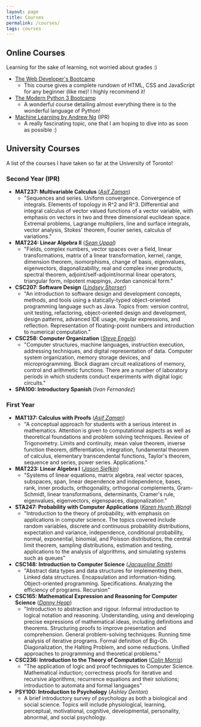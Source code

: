 ```yaml
---
layout: page
title: Courses
permalink: /courses/
tags: courses
---
```


<style>
    ul {
      margin-bottom: 0;
    }
</style>


## Online Courses

Learning for the sake of learning, not worried about grades :)

- [The Web Developer's Bootcamp](https://www.udemy.com/course/the-web-developer-bootcamp/)
    - This course gives a complete rundown of HTML, CSS and JavaScript for any beginner (like me)! I highly recommend it!
- [The Modern Python 3 Bootcamp](https://www.udemy.com/course/the-modern-python3-bootcamp/)
    - A wonderful course detailing almost everything there is to the wonderful language of Python!
- [Machine Learning by Andrew Ng](https://www.coursera.org/learn/machine-learning) (IPR)
    - A really fascinating topic, one that I am hoping to dive into as soon as possible :)


## University Courses

A list of the courses I have taken so far at the University of Toronto!

### Second Year (IPR)
- **MAT237: Multivariable Calculus**
([*Asif Zaman*](https://www.math.toronto.edu/zaman/))
    - "Sequences and series. Uniform convergence. Convergence of integrals. Elements of topology in R^2 and R^3. Differential and integral calculus of vector valued functions of a vector variable, with emphasis on vectors in two and three dimensional euclidean space. Extremal problems, Lagrange multipliers, line and surface integrals, vector analysis, Stokes' theorem, Fourier series, calculus of variations."
- **MAT224: Linear Algebra II**
([*Sean Uppal*](https://www.math.toronto.edu/cms/people/faculty/uppal-sean2/))
    - "Fields, complex numbers, vector spaces over a field, linear transformations, matrix of a linear transformation, kernel, range, dimension theorem, isomorphisms, change of basis, eigenvalues, eigenvectors, diagonalizability, real and complex inner products, spectral theorem, adjoint/self-adjoint/normal linear operators, triangular form, nilpotent mappings, Jordan canonical form."
- **CSC207: Software Design**
([*Lindsey Shorser*](https://www.math.toronto.edu/cms/people/faculty/shorser-lindsey/))
    - "An introduction to software design and development concepts, methods, and tools using a statically-typed object-oriented programming language such as Java. Topics from: version control, unit testing, refactoring, object-oriented design and development, design patterns, advanced IDE usage, regular expressions, and reflection. Representation of floating-point numbers and introduction to numerical computation."
- **CSC258: Computer Organization**
([*Steve Engels*](http://www.cs.toronto.edu/~sengels/info.shtml))
    - "Computer structures, machine languages, instruction execution, addressing techniques, and digital representation of data. Computer system organization, memory storage devices, and microprogramming. Block diagram circuit realizations of memory, control and arithmetic functions. There are a number of laboratory periods in which students conduct experiments with digital logic circuits."
- **SPA100: Introductory Spanish**
(*Ivan Fernandez*)

### First Year
- **MAT137: Calculus with Proofs**
([*Asif Zaman*](https://www.math.toronto.edu/zaman/))
    - "A conceptual approach for students with a serious interest in mathematics. Attention is given to computational aspects as well as theoretical foundations and problem solving techniques. Review of Trigonometry. Limits and continuity, mean value theorem, inverse function theorem, differentiation, integration, fundamental theorem of calculus, elementary transcendental functions, Taylor's theorem, sequence and series, power series. Applications."
- **MAT223: Linear Algebra I**
([*Jason Siefkin*](http://www.math.toronto.edu/siefkenj/homepage/index.html))
    - "Systems of linear equations, matrix algebra, real vector spaces, subspaces, span, linear dependence and independence, bases, rank, inner products, orthogonality, orthogonal complements, Gram-Schmidt, linear transformations, determinants, Cramer's rule, eigenvalues, eigenvectors, eigenspaces, diagonalization."
- **STA247: Probability with Computer Applications**
([*Karen Huynh Wong*](https://www.statistics.utoronto.ca/people/directories/all-faculty/karen-huynh-wong))
    - "Introduction to the theory of probability, with emphasis on applications in computer science. The topics covered include random variables, discrete and continuous probability distributions, expectation and variance, independence, conditional probability, normal, exponential, binomial, and Poisson distributions, the central limit theorem, sampling distributions, estimation and testing, applications to the analysis of algorithms, and simulating systems such as queues"
- **CSC148: Introduction to Computer Science**
([*Jacqueline Smith*](http://www.cs.toronto.edu/~jsmith/))
    - "Abstract data types and data structures for implementing them. Linked data structures. Encapsulation and information-hiding. Object-oriented programming. Specifications. Analyzing the efficiency of programs. Recursion"
- **CSC165: Mathematical Expression and Reasoning for Computer Science**
([*Danny Heap*](http://www.cs.toronto.edu/~heap/))
    - "Introduction to abstraction and rigour. Informal introduction to logical notation and reasoning. Understanding, using and developing precise expressions of mathematical ideas, including definitions and theorems. Structuring proofs to improve presentation and comprehension. General problem-solving techniques. Running time analysis of iterative programs. Formal definition of Big-Oh. Diagonalization, the Halting Problem, and some reductions. Unified approaches to programming and theoretical problems."
- **CSC236: Introduction to the Theory of Computation**
([*Colin Morris*](http://colinmorris.github.io/about/))
    - "The application of logic and proof techniques to Computer Science. Mathematical induction; correctness proofs for iterative and recursive algorithms; recurrence equations and their solutions; introduction to automata and formal languages"
- **PSY100: Introduction to Psychology**
(*Ashley Denton*)
    - A brief introductory survey of psychology as both a biological and social science. Topics will include physiological, learning, perceptual, motivational, cognitive, developmental, personality, abnormal, and social psychology.